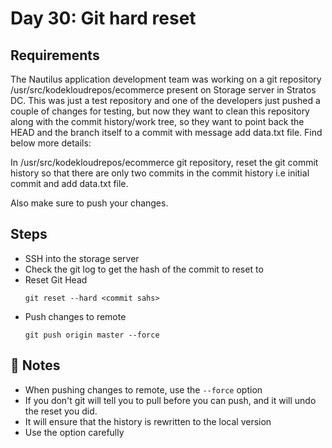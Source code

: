 # Day 30: Git hard reset

## Requirements
The Nautilus application development team was working on a git repository /usr/src/kodekloudrepos/ecommerce present on Storage server in Stratos DC. This was just a test repository and one of the developers just pushed a couple of changes for testing, but now they want to clean this repository along with the commit history/work tree, so they want to point back the HEAD and the branch itself to a commit with message add data.txt file. Find below more details:

In /usr/src/kodekloudrepos/ecommerce git repository, reset the git commit history so that there are only two commits in the commit history i.e initial commit and add data.txt file.

Also make sure to push your changes.

## Steps
- SSH into the storage server
- Check the git log to get the hash of the commit to reset to
- Reset Git Head
  ```console
  git reset --hard <commit sahs>
  ```
- Push changes to remote
  ```console
  git push origin master --force
  ```

## 📝 Notes
- When pushing changes to remote, use the `--force` option
- If you don't git will tell you to pull before you can push, and it will undo the reset you did.
- It will ensure that the history is rewritten to the local version
- Use the option carefully

